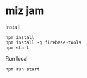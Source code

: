 
# miz jam


Install

```
npm install
npm install -g firebase-tools
npm start
```

Run local
```
npm run start
```
